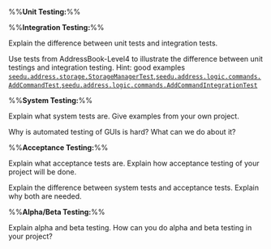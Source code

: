 <panel type="danger" header="**`W8.5` Can explain different types of testing** :star:" no-close>

%%**Unit Testing:**%%

<dynamic-panel src="lo-explainUnitTesting.md" type="danger" header="`W8.5a` Can explain unit testing :star:"/>
<dynamic-panel src="lo-useStubs.md" type="info" header="`W8.5b` Can use stubs to isolate an SUT from its dependencies :star::star::star:" /><p/>

%%**Integration Testing:**%%

<panel type="warning" header="`W8.5c` Can explain integration testing :star::star:">
  <include src="../../book/testing/testingTypes/integrationTesting/what/full.md" />
  <panel header=":dart: Evidence" expanded>

Explain the difference between unit tests and integration tests. 

  </panel>
</panel>

<panel type="info" header="`W8.5d` Can do integration testing :star::star::star:">
  <include src="../../book/testing/testingTypes/integrationTesting/how/full.md" />
  <panel header=":dart: Evidence" expanded>

Use tests from AddressBook-Level4 to illustrate the difference between unit testings and integration testing. Hint: good examples [`seedu.address.storage.StorageManagerTest`](https://github.com/nus-cs2103-AY1718S1/addressbook-level4/blob/master/src/test/java/seedu/address/storage/StorageManagerTest.java),[`seedu.address.logic.commands.AddCommandTest`](https://github.com/nus-cs2103-AY1718S1/addressbook-level4/blob/master/src/test/java/seedu/address/logic/commands/AddCommandTest.java),[`seedu.address.logic.commands.AddCommandIntegrationTest`](https://github.com/nus-cs2103-AY1718S1/addressbook-level4/blob/master/src/test/java/seedu/address/logic/commands/AddCommandIntegrationTest.java)

  </panel>
</panel><p/>

%%**System Testing:**%%

<panel type="danger" header="`W8.5e` Can explain system testing :star:">
  <include src="../../book/testing/testingTypes/systemTesting/what/full.md" />
  <panel header=":dart: Evidence" expanded>

Explain what system tests are. Give examples from your own project.

  </panel>
</panel>

<panel type="info" header="`W8.5f` Can explain automated GUI testing :star::star::star:">
  <include src="../../book/testing/testAutomation/testingGuis/full.md" />
  <panel header=":dart: Evidence" expanded>

Why is automated testing of GUIs is hard? What can we do about it?

  </panel>
</panel><p/>

%%**Acceptance Testing:**%%

<panel type="warning" header="`W8.5g` Can explain acceptance testing :star::star:">
  <include src="../../book/testing/testingTypes/acceptanceTesting/what/full.md" />
  <panel header=":dart: Evidence" expanded>

Explain what acceptance tests are. Explain how acceptance testing of your project will be done. 

  </panel>
</panel>

<panel type="info" header="`W8.5h` Can explain the differences between system testing and acceptance testing :star::star::star:">
  <include src="../../book/testing/testingTypes/acceptanceTesting/acceptanceVsSystemTesting/full.md" />
  <panel header=":dart: Evidence" expanded>

Explain the difference between system tests and acceptance tests. Explain why both are needed.

  </panel>
</panel><p/>


%%**Alpha/Beta Testing:**%%

<panel type="info" header="`W8.5i` Can explain alpha and beta testing :star::star::star:">
  <include src="../../book/testing/testingTypes/alphaBetaTesting/what/full.md" />
  <panel header=":dart: Evidence" expanded>

Explain alpha and beta testing. How can you do alpha and beta testing in your project?

  </panel>
</panel>


</panel>
